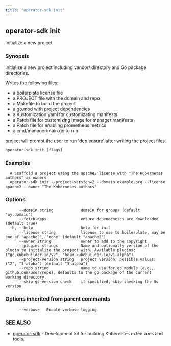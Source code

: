 ```yaml
---
title: "operator-sdk init"
---
```

## operator-sdk init

Initialize a new project

### Synopsis

Initialize a new project including vendor/ directory and Go package directories.

Writes the following files:
- a boilerplate license file
- a PROJECT file with the domain and repo
- a Makefile to build the project
- a go.mod with project dependencies
- a Kustomization.yaml for customizating manifests
- a Patch file for customizing image for manager manifests
- a Patch file for enabling prometheus metrics
- a cmd/manager/main.go to run

project will prompt the user to run 'dep ensure' after writing the project files.


```
operator-sdk init [flags]
```

### Examples

```
  # Scaffold a project using the apache2 license with "The Kubernetes authors" as owners
  operator-sdk init --project-version=2 --domain example.org --license apache2 --owner "The Kubernetes authors"

```

### Options

```
      --domain string            domain for groups (default "my.domain")
      --fetch-deps               ensure dependencies are downloaded (default true)
  -h, --help                     help for init
      --license string           license to use to boilerplate, may be one of 'apache2', 'none' (default "apache2")
      --owner string             owner to add to the copyright
      --plugins strings          Name and optionally version of the plugin to initialize the project with. Available plugins: ("go.kubebuilder.io/v2", "helm.kubebuilder.io/v1-alpha")
      --project-version string   project version, possible values: ("2", "3-alpha") (default "3-alpha")
      --repo string              name to use for go module (e.g., github.com/user/repo), defaults to the go package of the current working directory.
      --skip-go-version-check    if specified, skip checking the Go version
```

### Options inherited from parent commands

```
      --verbose   Enable verbose logging
```

### SEE ALSO

* [operator-sdk](../operator-sdk)	 - Development kit for building Kubernetes extensions and tools.

